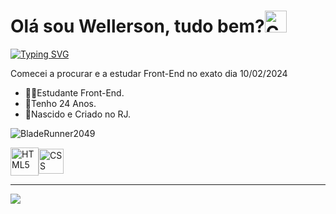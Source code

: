 <h1>Olá sou Wellerson, tudo bem?<img src="https://d2vq4s943o8cb4.cloudfront.net/Custom/Content/Products/02/76/0276_creatina-hardcore-integralmedica-2312_l2_636668372702493590.png" width="35px" alt="Creatininha"></h1> 
<p><a href="https://git.io/typing-svg"><img src="https://readme-typing-svg.demolab.com?font=Fira+Code&duration=1600&color=C0079D&random=false&width=435&lines=H%C3%A1+um+pouco+de+cada+artista;no+seu+trabalho" alt="Typing SVG" /></a></p>
<p>Comecei a procurar e a estudar Front-End no exato dia 10/02/2024</p>
<p><ul>
  <li>👨‍💻Estudante Front-End.</li>
  <li>🌆Tenho 24 Anos.</li>
  <li>🏡Nascido e Criado no RJ.</li>
</ul></p>
<p><img src="https://i.pinimg.com/originals/3f/9a/76/3f9a76e8f304e41d93a8bf6daefc5163.gif" alt="BladeRunner2049"></p>
<p><img align="center" src="https://www.w3.org/html/logo/downloads/HTML5_Badge_512.png" width="45px" alt="HTML5"><img align="center" src="https://static-00.iconduck.com/assets.00/file-type-css-icon-1806x2048-r5fwjl3p.png" width="40px" alt="CSS"></p>
<hr>
<p><a href="https://www.linkedin.com/in/wellersonzfd/" target="_blank"><img src="https://upload.wikimedia.org/wikipedia/commons/thumb/0/01/LinkedIn_Logo.svg/1280px-LinkedIn_Logo.svg.png" width=" alt="linkedin"></p>
